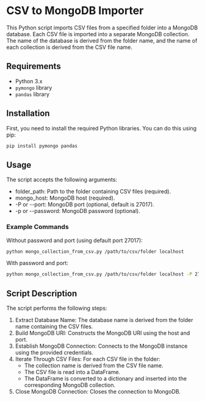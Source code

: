 # CSV to MongoDB Importer

This Python script imports CSV files from a specified folder into a MongoDB database. Each CSV file is imported into a separate MongoDB collection. The name of the database is derived from the folder name, and the name of each collection is derived from the CSV file name.

## Requirements

- Python 3.x
- `pymongo` library
- `pandas` library

## Installation

First, you need to install the required Python libraries. You can do this using pip:

```bash
pip install pymongo pandas
```

## Usage
The script accepts the following arguments:

- folder_path: Path to the folder containing CSV files (required).
- mongo_host: MongoDB host (required).
- -P or --port: MongoDB port (optional, default is 27017).
- -p or --password: MongoDB password (optional).

### Example Commands

Without password and port (using default port 27017):
```bash
python mongo_collection_from_csv.py /path/to/csv/folder localhost
```

With password and port:
```bash
python mongo_collection_from_csv.py /path/to/csv/folder localhost -P 27017 -p mypassword
```

## Script Description
The script performs the following steps:

1. Extract Database Name: The database name is derived from the folder name containing the CSV files.
2. Build MongoDB URI: Constructs the MongoDB URI using the host and port.
3. Establish MongoDB Connection: Connects to the MongoDB instance using the provided credentials.
4. Iterate Through CSV Files: For each CSV file in the folder:
   - The collection name is derived from the CSV file name.
   - The CSV file is read into a DataFrame.
   - The DataFrame is converted to a dictionary and inserted into the corresponding MongoDB collection.
5. Close MongoDB Connection: Closes the connection to MongoDB.

